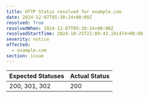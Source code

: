 ```yaml
---
title: HTTP Status resolved for example.com
date: 2024-12-07T05:30:24+00:00Z
resolved: True
resolvedWhen: 2024-12-07T05:30:24+00:00Z
resolvedStartTime: 2024-10-25T21:09:43.191474+00:00
severity: notice
affected:
  - example.com
section: issue
---
```


| Expected Statuses | Actual Status  |
|-------------------|----------------|
| 200, 301, 302 | 200 |
